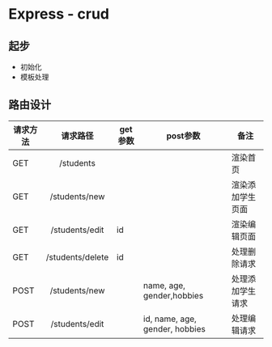 # Express - crud

## 起步

- 初始化
- 模板处理

## 路由设计



| 请求方法 |     请求路径     | get参数 | post参数                       | 备注             |
| -------- | :--------------: | ------- | ------------------------------ | ---------------- |
| GET      |    /students     |         |                                | 渲染首页         |
| GET      |  /students/new   |         |                                | 渲染添加学生页面 |
| GET      |  /students/edit  | id      |                                | 渲染编辑页面     |
| GET      | /students/delete | id      |                                | 处理删除请求     |
| POST     |  /students/new   |         | name, age, gender,hobbies      | 处理添加学生请求 |
| POST     |  /students/edit  |         | id, name, age, gender, hobbies | 处理编辑请求     |


